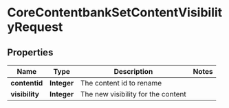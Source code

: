 

# CoreContentbankSetContentVisibilityRequest


## Properties

| Name | Type | Description | Notes |
|------------ | ------------- | ------------- | -------------|
|**contentid** | **Integer** | The content id to rename |  |
|**visibility** | **Integer** | The new visibility for the content |  |



